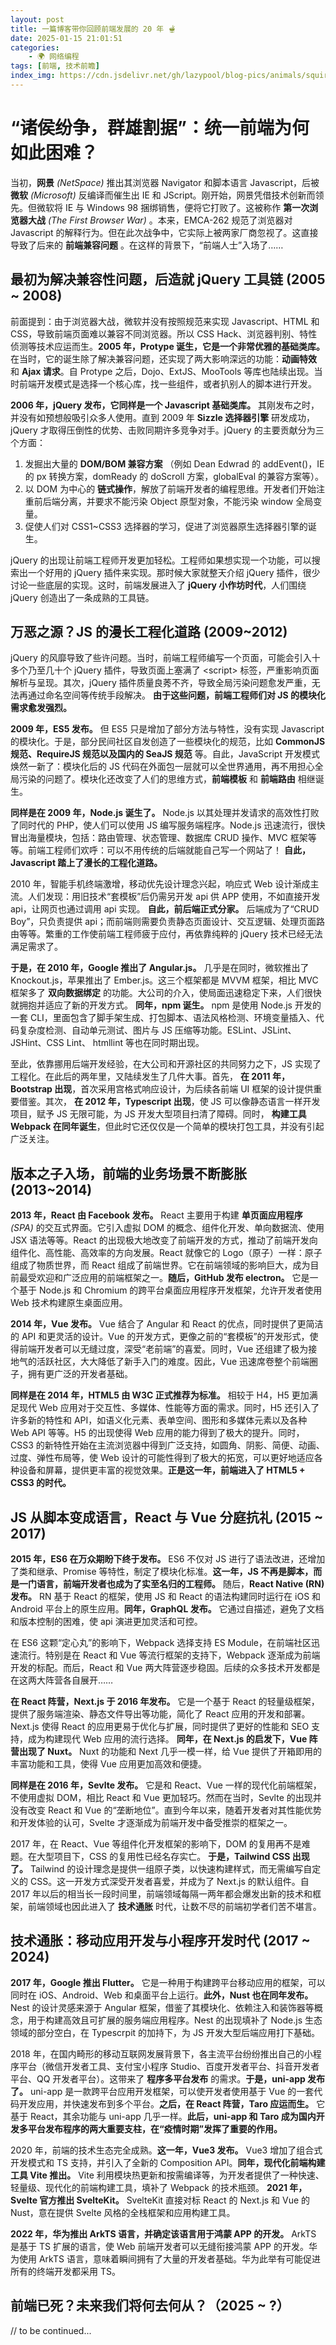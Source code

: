 ```yaml
---
layout: post
title: 一篇博客带你回顾前端发展的 20 年 🫕
date: 2025-01-15 21:01:51
categories:
    - 🌍️ 网络编程
tags: [前端, 技术前瞻]
index_img: https://cdn.jsdelivr.net/gh/lazypool/blog-pics/animals/squirrel.png
---
```


# “诸侯纷争，群雄割据”：统一前端为何如此困难？

当初，**网景** _(NetSpace)_ 推出其浏览器 Navigator 和脚本语言 Javascript，后被 **微软** _(Microsoft)_ 反编译而催生出 IE 和 JScript。刚开始，网景凭借技术创新而领先。但微软将 IE 与 Windows 98 捆绑销售，便将它打败了。这被称作 **第一次浏览器大战** _(The First Browser War)_ 。本来，EMCA-262 规范了浏览器对 Javascript 的解释行为。但在此次战争中，它实际上被两家厂商忽视了。这直接导致了后来的 **前端兼容问题** 。在这样的背景下，“前端人士”入场了……

## 最初为解决兼容性问题，后造就 jQuery 工具链 (2005 ~ 2008)

前面提到：由于浏览器大战，微软并没有按照规范来实现 Javascript、HTML 和 CSS，导致前端页面难以兼容不同浏览器。所以 CSS Hack、浏览器判别、特性侦测等技术应运而生。**2005 年，Protype 诞生，它是一个非常优雅的基础类库。** 在当时，它的诞生除了解决兼容问题，还实现了两大影响深远的功能：**动画特效** 和 **Ajax 请求**。自 Protype 之后，Dojo、ExtJS、MooTools 等库也陆续出现。当时前端开发模式是选择一个核心库，找一些组件，或者扒别人的脚本进行开发。

**2006 年，jQuery 发布，它同样是一个 Javascript 基础类库。** 其刚发布之时，并没有如预想般吸引众多人使用。直到 2009 年 **Sizzle 选择器引擎** 研发成功，jQuery 才取得压倒性的优势、击败同期许多竞争对手。jQuery 的主要贡献分为三个方面：

1. 发掘出大量的 **DOM/BOM 兼容方案** （例如 Dean Edwrad 的 addEvent()，IE 的 px 转换方案，domReady 的 doScroll 方案，globalEval 的兼容方案等）。
2. 以 DOM 为中心的 **链式操作**，解放了前端开发者的编程思维。开发者们开始注重前后端分离，并要求不能污染 Object 原型对象，不能污染 window 全局变量。
3. 促使人们对 CSS1~CSS3 选择器的学习，促进了浏览器原生选择器引擎的诞生。

jQuery 的出现让前端工程师开发更加轻松。工程师如果想实现一个功能，可以搜索出一个好用的 jQuery 插件来实现。那时候大家就整天介绍 jQuery 插件，很少讨论一些底层的实现。这时，前端发展进入了 **jQuery 小作坊时代**，人们围绕 jQuery 创造出了一条成熟的工具链。

## 万恶之源？JS 的漫长工程化道路 (2009~2012)

jQuery 的风靡导致了些许问题。当时，前端工程师编写一个页面，可能会引入十多个乃至几十个 jQuery 插件，导致页面上塞满了 \<script> 标签，严重影响页面解析与呈现。其次，jQuery 插件质量良莠不齐，导致全局污染问题愈发严重，无法再通过命名空间等传统手段解决。 **由于这些问题，前端工程师们对 JS 的模块化需求愈发强烈。**

**2009 年，ES5 发布。** 但 ES5 只是增加了部分方法与特性，没有实现 Javascript 的模块化。于是，部分民间社区自发创造了一些模块化的规范，比如 **CommonJS 规范、RequireJS 规范以及国内的 SeaJS 规范** 等。自此，JavaScript 开发模式焕然一新了：模块化后的 JS 代码在外面包一层就可以全世界通用，再不用担心全局污染的问题了。模块化还改变了人们的思维方式，**前端模板** 和 **前端路由** 相继诞生。

**同样是在 2009 年，Node.js 诞生了。** Node.js 以其处理并发请求的高效性打败了同时代的 PHP，使人们可以使用 JS 编写服务端程序。Node.js 迅速流行，很快冒出海量模块，包括：路由管理、状态管理、数据库 CRUD 操作、MVC 框架等等。前端工程师们欢呼：可以不用传统的后端就能自己写一个网站了！ **自此，Javascript 踏上了漫长的工程化道路。**

2010 年，智能手机终端激增，移动优先设计理念兴起，响应式 Web 设计渐成主流。人们发现：用旧技术“套模板”后仍需另开发 api 供 APP 使用，不如直接开发 api，让网页也通过调用 api 实现。 **自此，前后端正式分家。** 后端成为了“CRUD Boy”，只负责提供 api；而前端则需要负责静态页面设计、交互逻辑、处理页面路由等等。繁重的工作使前端工程师疲于应付，再依靠纯粹的 jQuery 技术已经无法满足需求了。

**于是，在 2010 年，Google 推出了 Angular.js。** 几乎是在同时，微软推出了 Knockout.js，苹果推出了 Ember.js。这三个框架都是 MVVM 框架，相比 MVC 框架多了 **双向数据绑定** 的功能。大公司的介入，使局面迅速稳定下来，人们很快就拥抱并适应了新的开发方式。 **同年，npm 诞生。** npm 是使用 Node.js 开发的一套 CLI，里面包含了脚手架生成、打包脚本、语法风格检测、环境变量插入、代码复杂度检测、自动单元测试、图片与 JS 压缩等功能。ESLint、JSLint、JSHint、CSS Lint、 htmllint 等也在同时期出现。

至此，依靠挪用后端开发经验，在大公司和开源社区的共同努力之下，JS 实现了工程化。在此后的两年里，又陆续发生了几件大事。首先， **在 2011 年，Bootstrap 出现**，首次采用宫格式响应设计，为后续各前端 UI 框架的设计提供重要借鉴。其次， **在 2012 年，Typescript 出现**，使 JS 可以像静态语言一样开发项目，赋予 JS 无限可能，为 JS 开发大型项目扫清了障碍。同时， **构建工具 Webpack 在同年诞生**，但此时它还仅仅是一个简单的模块打包工具，并没有引起广泛关注。

## 版本之子入场，前端的业务场景不断膨胀 (2013~2014)

**2013 年，React 由 Facebook 发布。** React 主要用于构建 **单页面应用程序** _(SPA)_ 的交互式界面。它引入虚拟 DOM 的概念、组件化开发、单向数据流、使用 JSX 语法等等。React 的出现极大地改变了前端开发的方式，推动了前端开发向组件化、高性能、高效率的方向发展。React 就像它的 Logo（原子）一样：原子组成了物质世界，而 React 组成了前端世界。它在前端领域的影响巨大，成为目前最受欢迎和广泛应用的前端框架之一。**随后，GitHub 发布 electron。** 它是一个基于 Node.js 和 Chromium 的跨平台桌面应用程序开发框架，允许开发者使用 Web 技术构建原生桌面应用。

**2014 年，Vue 发布。** Vue 结合了 Angular 和 React 的优点，同时提供了更简洁的 API 和更灵活的设计。Vue 的开发方式，更像之前的“套模板”的开发形式，使得前端开发者可以无缝过度，深受“老前端”的喜爱。同时，Vue 还组建了极为接地气的活跃社区，大大降低了新手入门的难度。因此，Vue 迅速席卷整个前端圈子，拥有更广泛的开发者基础。

**同样是在 2014 年，HTML5 由 W3C 正式推荐为标准。** 相较于 H4，H5 更加满足现代 Web 应用对于交互性、多媒体、性能等方面的需求。同时，H5 还引入了许多新的特性和 API，如语义化元素、表单空间、图形和多媒体元素以及各种 Web API 等等。H5 的出现使得 Web 应用的能力得到了极大的提升。同时，CSS3 的新特性开始在主流浏览器中得到广泛支持，如圆角、阴影、简便、动画、过度、弹性布局等，使 Web 设计的可能性得到了极大的拓宽，可以更好地适应各种设备和屏幕，提供更丰富的视觉效果。**正是这一年，前端进入了 HTML5 + CSS3 的时代。**

## JS 从脚本变成语言，React 与 Vue 分庭抗礼 (2015 ~ 2017)

**2015 年，ES6 在万众期盼下终于发布。** ES6 不仅对 JS 进行了语法改进，还增加了类和继承、Promise 等特性，制定了模块化标准。**这一年，JS 不再是脚本，而是一门语言，前端开发者也成为了实至名归的工程师。** 随后，**React Native (RN) 发布。** RN 基于 React 的框架，使用 JS 和 React 的语法构建同时运行在 iOS 和 Android 平台上的原生应用。**同年，GraphQL 发布。** 它通过自描述，避免了文档和版本控制的困难，使 api 演进更加灵活和可控。

在 ES6 这颗“定心丸”的影响下，Webpack 选择支持 ES Module，在前端社区迅速流行。特别是在 React 和 Vue 等流行框架的支持下，Webpack 逐渐成为前端开发的标配。而后，React 和 Vue 两大阵营逐步稳固。后续的众多技术开发都是在这两大阵营各自展开……

**在 React 阵营，Next.js 于 2016 年发布。** 它是一个基于 React 的轻量级框架，提供了服务端渲染、静态文件导出等功能，简化了 React 应用的开发和部署。Next.js 使得 React 的应用更易于优化与扩展，同时提供了更好的性能和 SEO 支持，成为构建现代 Web 应用的流行选择。 **同年，在 Next.js 的启发下，Vue 阵营出现了 Nuxt。** Nuxt 的功能和 Next 几乎一模一样，给 Vue 提供了开箱即用的丰富功能和工具，使得 Vue 应用更加高效和便捷。

**同样是在 2016 年，Sevlte 发布。** 它是和 React、Vue 一样的现代化前端框架，不使用虚拟 DOM，相比 React 和 Vue 更加轻巧。然而在当时，Sevlte 的出现并没有改变 React 和 Vue 的“垄断地位”。直到今年以来，随着开发者对其性能优势和开发体验的认可，Svelte 才逐渐成为前端开发中备受推崇的框架之一。

2017 年，在 React、Vue 等组件化开发框架的影响下，DOM 的复用再不是难题。在大型项目下，CSS 的复用性已经名存实亡。 **于是，Tailwind CSS 出现了。** Tailwind 的设计理念是提供一组原子类，以快速构建样式，而无需编写自定义的 CSS。这一开发方式深受开发者喜爱，并成为了 Next.js 的默认组件。自 2017 年以后的相当长一段时间里，前端领域每隔一两年都会爆发出新的技术和框架，前端领域也因此进入了 **技术通胀** 时代，让数不尽的前端初学者们苦不堪言。

## 技术通胀：移动应用开发与小程序开发时代 (2017 ~ 2024)

**2017 年，Google 推出 Flutter。** 它是一种用于构建跨平台移动应用的框架，可以同时在 iOS、Android、Web 和桌面平台上运行。**此外，Nust 也在同年发布。** Nest 的设计灵感来源于 Angular 框架，借鉴了其模块化、依赖注入和装饰器等概念，用于构建高效且可扩展的服务端应用程序。Nest 的出现填补了 Node.js 生态领域的部分空白，在 Typescrpit 的加持下，为 JS 开发大型后端应用打下基础。

2018 年，在国内畸形的移动互联网发展背景下，各主流平台纷纷推出自己的小程序平台（微信开发者工具、支付宝小程序 Studio、百度开发者平台、抖音开发者平台、QQ 开发者平台）。这带来了 **程序多平台发布** 的需求。**于是，uni-app 发布了。** uni-app 是一款跨平台应用开发框架，可以使开发者使用基于 Vue 的一套代码开发应用，并快速发布到多个平台。**之后，在 React 阵营，Taro 应运而生。** 它基于 React，其余功能与 uni-app 几乎一样。**此后，uni-app 和 Taro 成为国内开发多平台发布程序的两大重要支柱，在“疫情时期”发挥了重要的作用。**

2020 年，前端的技术生态完全成熟。**这一年，Vue3 发布。** Vue3 增加了组合式开发模式和 TS 支持，并引入了全新的 Composition API。**同年，现代化前端构建工具 Vite 推出。** Vite 利用模块热更新和按需编译等，为开发者提供了一种快速、轻量级、现代化的前端构建工具，填补了 Webpack 的技术瓶颈。 **2021 年，Svelte 官方推出 SvelteKit。** SvelteKit 直接对标 React 的 Next.js 和 Vue 的 Nust，意在提供 Svelte 风格的全栈框架和应用构建工具。

**2022 年，华为推出 ArkTS 语言，并确定该语言用于鸿蒙 APP 的开发。** ArkTS 是基于 TS 扩展的语言，使 Web 前端开发者可以无缝衔接鸿蒙 APP 的开发。华为使用 ArkTS 语言，意味着瞬间拥有了大量的开发者基础。华为此举有可能促进所有的终端开发都采用 TS。

## 前端已死？未来我们将何去何从？（2025 ~ ?）

// to be continued...
